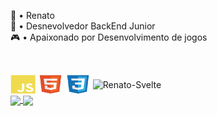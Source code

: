  👋 • Renato<br>
 👀 • Desnevolvedor BackEnd Junior<br>
 🎮 • Apaixonado por Desenvolvimento de jogos<br>

##

<div style="display: inline_block"><br>
	<img align="center" alt="Renato-Js" height="30" width="40" src="https://raw.githubusercontent.com/devicons/devicon/master/icons/javascript/javascript-plain.svg">
	<img align="center" alt="Renato-HTML" height="30" width="40" src="https://raw.githubusercontent.com/devicons/devicon/master/icons/html5/html5-original.svg">
	<img align="center" alt="Renato-CSS" height="30" width="40" src="https://raw.githubusercontent.com/devicons/devicon/master/icons/css3/css3-original.svg">
  <img align="center" alt="Renato-Svelte" height="30" width="40" src="https://avatars.githubusercontent.com/u/23617963?s=280&v=4">
</div>

<a href="https://github.com/anuraghazra/github-readme-stats">
  <img align="center" src="https://github-readme-stats.vercel.app/api/pin/?username=anuraghazra&repo=github-readme-stats" />
</a>
<a href="https://github.com/anuraghazra/Renato-Arcade">
  <img align="center" src="https://github-readme-stats.vercel.app/api/pin/?username=anuraghazra&repo=convoychat" />
</a
